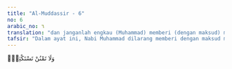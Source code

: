 ```yaml
---
title: "Al-Muddassir - 6"
no: 6
arabic_no: ٦
translation: "dan janganlah engkau (Muhammad) memberi (dengan maksud) memperoleh (balasan) yang lebih banyak."
tafsir: "Dalam ayat ini, Nabi Muhammad dilarang memberi dengan maksud memperoleh yang lebih banyak. Artinya dengan usaha dan ikhtiar mengajak manusia ke jalan Allah, serta dengan ilmu dan risalah yang disampaikan, beliau dilarang mengharapkan ganjaran atau upah yang lebih besar dari orang-orang yang diserunya. Tegasnya jangan menjadikan dakwah sebagai objek bisnis yang mendatangkan keuntungan duniawi. Bagi seorang nabi lebih ditekankan lagi agar tidak mengharapkan upah sama sekali dalam dakwah, guna memelihara keluhuran martabat kenabian yang dipikulnya."
---
```


وَلَا تَمْنُنْ تَسْتَكْثِرُۖ 
